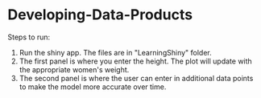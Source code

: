 # Developing-Data-Products

Steps to run:

1. Run the shiny app. The files are in "LearningShiny" folder.
2. The first panel is where you enter the height. The plot will update with the appropriate women's weight.
3. The second panel is where the user can enter in additional data points to make the model more accurate over time.
